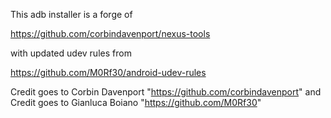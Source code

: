 This adb installer is a forge of 

https://github.com/corbindavenport/nexus-tools

with updated udev rules from 

https://github.com/M0Rf30/android-udev-rules

Credit goes to Corbin Davenport "https://github.com/corbindavenport"
and
Credit goes to Gianluca Boiano "https://github.com/M0Rf30"
